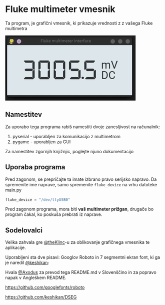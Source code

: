 # Fluke multimeter vmesnik
Ta program, je grafični vmesnik, ki prikazuje vrednosti z z vašega Fluke multimetra

![Slika programa](screenshot.png)

## Namestitev
Za uporabo tega programa rabiš namestiti dvoje zanesljivost na računalnik:
1. pyserial - uporabljen za komunikacijo z multimetrom
2. pygame - uporabljen za GUI

Za namestitev zgornjih knjižnjic, poglejte njuno dokumentacijo

## Uporaba programa
Pred zagonom, se prepričajte ta imate izbrano pravo serijsko napravo. Da spremenite ime naprave, samo spremenite `fluke_device` na vrhu datoteke main.py
```py
fluke_device = "/dev/ttyUSB0"
```

Pred zagonom programa, mora biti __**vaš multimeter prižgan**__, drugače bo program čakal, ko poskuša prebrati iz naprave.

## Sodelovalci
Velika zahvala gre [@theKlinc](https://github.com/theKlinc)-u za oblikovanje grafičnega vmesnika te aplikacije.

Uporabljeni sta dve pisavi: Googlov Roboto in 7 segmentni ekran font, ki ga je naredil  [@keshikan](https://github.com/keshikan):

Hvala [@Axodus](https://github.com/Axodus) za prevod tega README.md v Slovenščino in za popravo napak v Angleškem README.

https://github.com/googlefonts/roboto

https://github.com/keshikan/DSEG
